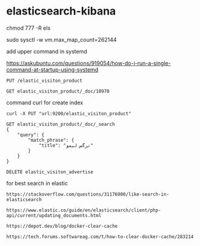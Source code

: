 # elasticsearch-kibana



chmod 777 -R els

sudo sysctl -w vm.max_map_count=262144


add upper command in systemd

https://askubuntu.com/questions/919054/how-do-i-run-a-single-command-at-startup-using-systemd



```PUT /elastic_visiton_product```

```GET elastic_visiton_product/_doc/10970```

command curl for create index
```
curl -X PUT "url:9200/elastic_visiton_product"
```

```
GET elastic_visiton_product/_doc/_search
{
    "query": {
        "match_phrase": {
            "title": "نرگس لیمو"
        }
    }
}
```

```
DELETE elastic_visiton_advertise
```
for best search in elastic
```
https://stackoverflow.com/questions/31176000/like-search-in-elasticsearch
```

```
https://www.elastic.co/guide/en/elasticsearch/client/php-api/current/updating_documents.html
```

```
https://depot.dev/blog/docker-clear-cache

https://tech.forums.softwareag.com/t/how-to-clear-docker-cache/283214
```
